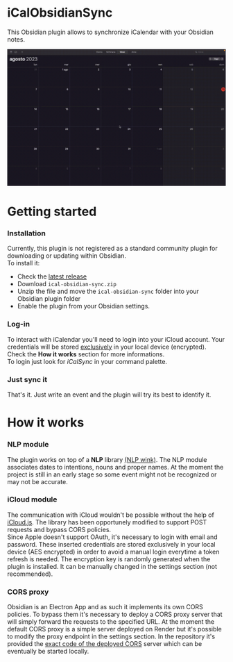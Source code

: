 # iCalObsidianSync
This Obsidian plugin allows to synchronize iCalendar with your Obsidian notes. 

<p align="center">
  <img width="650" src="https://raw.githubusercontent.com/Vaccarini-Lorenzo/iCalObsidianSync/main/materials/iCalDemo.gif">
</p>

# Getting started
### Installation
Currently, this plugin is not registered as a standard community plugin for downloading or updating within Obsidian. <br>
To install it:
- Check the [latest release](https://github.com/Vaccarini-Lorenzo/iCalObsidianSync/releases/latest)
- Download ```ical-obsidian-sync.zip```
- Unzip the file and move the ```ical-obsidian-sync``` folder into your Obsidian plugin folder
- Enable the plugin from your Obsidian settings.

### Log-in
To interact with iCalendar you'll need to login into your iCloud account.
Your credentials will be stored <ins>exclusively</ins> in your local device (encrypted).<br> Check the **How it works** section for more informations.<br>
To login just look for *iCalSync* in your command palette.

### Just sync it
That's it. Just write an event and the plugin will try its best to identify it.

# How it works
### NLP module
The plugin works on top of a **NLP** library [(NLP wink)](https://winkjs.org/wink-nlp/). The NLP module associates dates to intentions, nouns and proper names. At the moment the project is still in an early stage so some event might not be recognized or may not be accurate.

### iCloud module
The communication with iCloud wouldn't be possible without the help of [iCloud.js](https://github.com/foxt/icloud.js.git). The library has been opportunely modified to support POST requests and bypass CORS policies. <br>
Since Apple doesn't support OAuth, it's necessary to login with email and password. These inserted credentials are stored exclusively in your local device (AES encrypted) in order to avoid a manual login everytime a token refresh is needed. The encryption key is randomly generated when the plugin is installed. It can be manually changed in the settings section (not recommended).
### CORS proxy
Obsidian is an Electron App and as such it implements its own CORS policies. To bypass them it's necessary to deploy a CORS proxy server that will simply forward the requests to the specified URL. At the moment the default CORS proxy is a simple server deployed on Render but it's possible to modify the proxy endpoint in the settings section. In the repository it's provided the [exact code of the deployed CORS](https://github.com/Vaccarini-Lorenzo/iCalObsidianSync/blob/main/src/CORSProxy/proxyServer.js) server which can be eventually be started locally.
